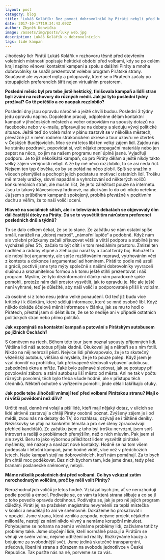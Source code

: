 ```yaml
---
layout: post
category: blog
title: 'Lukáš Kolářík: Bez pomoci dobrovolníků by Piráti nebyli před branami sněmovny'
date: 2017-10-17T19:34:43.692Z
author: Zbyněk Konvička
image: /assets/img/posts/luky web.jpg
description: Lukáš Kolářík o dobrovolnících
tags: lide kampan
---
```

Jihočeský lídr Pirátů Lukáš Kolářík v rozhovoru
těsně před otevřením volebních místností popisuje hektické období před volbami,
kdy se po celém kraji naplno věnoval kontaktní kampani a spolu s dalšími
Piráty a mnoha dobrovolníky se snažil prezentovat volební program Pirátské
strany. Současně ale vyvracel mýty a polopravdy, které se o Pirátech začaly po
stoupajících preferencích šířit nejen virtuálním prostorem.

**Poslední
měsíc byl pro tebe jistě hektický, finišovala kampaň a lídři stran byli zváni
na rozhovory do různých médií. Jak jsi tyto poslední týdny prožíval? Co tě
potěšilo a co naopak rozzlobilo?**

Poslední
dny jsou opravdu náročné a ještě chvíli budou. Poslední 3 týdny jedu opravdu
naplno. Dopoledne pracuji, odpoledne dělám kontaktní kampaň v jihočeských
městech a večer odpovídám na spousty dotazů na facebooku nebo v e-mailu,
připravuji se na debaty a sleduju vývoj politické situace. Ještě teď do voleb
mám v plánu zastavit se v několika městech, převážně již v mém
rodném strakonickém okrese a tour uzavřu ve čtvrtek v Českých Budějovicích.
Moc se mi letos líbí ten velký zájem lidí. Zajdou nás ke stánku pozdravit,
popovídat si, vzít nějaké propagační materiály nebo jen zeptat na něco, co jim
na našem programu není úplně jasné. Vyjadřují podporu. Je to již několikátá
kampaň, co pro Piráty dělám a ještě nikdy takto velký zájem veřejnosti nebyl. A
že by mě něco rozzlobilo, to se asi nedá říct. Nejsem ten typ člověka, co by se
pořád na něco zlobil. Spíš se snažím o věcech přemýšlet a pochopit jejich
podstatu a motivaci ostatních lidí. Trošku mě mrzely urážky, slovní napadání a
vyhrožování od některých voličů konkurenčních stran, ale musím říct, že je to
záležitost pouze na internetu. Jsou to takový klávesnicový hrdinové, na ulici
vám to do očí nikdo neřekne. Já jsem s průběhem kampaně spokojený, probíhá
převážně v pozitivním duchu a věřím, že to naši voliči ocení.

**Hlavně
na sociálních sítích, ale i v televizních debatách se objevovaly čím dál
častější útoky na Piráty. Dá se to vysvětlit tím nárůstem preferencí posledních
dnů a týdnů?**

To
se dalo celkem čekat, že se to stane. Ze začátku se nám ostatní spíše smáli,
naráželi na „dobrej matroš“, „námořní lupiče“ a podobně. Když nám ale volební
průzkumy začali přisuzovat větší a větší podporu a stabilně jsme vycházeli přes
5%, začalo to být cítit i v tom mediálním prostoru. Zmizel ten nadhled a
rádoby vtipné a zlehčující narážky a začal tvrdý boj. Bohužel to ale nebyl boj
argumenty, ale spíše rozšiřováním nepravd, vytrhováním věcí z kontextu a
dokonce i argumentací ad hominem. Piráti to podle mě ustáli s grácií,
poctivě jsme tyto mýty společně s našimi dobrovolníky vyvraceli slušnou a
srozumitelnou formou a k tomu ještě stihli prezentovat i náš program.
Myslím, že tyto dezinformační články nám paradoxně spíše pomohli, protože nám
dali prostor vysvětlit, jak to opravdu je. Nic ale ještě není vyhrané, teď je
důležité, aby naši voliči a podporovatelé přišli k volbám.

Já osobně si z toho nesu jedno velké ponaučení.
Od teď již budu více kritický i k článkům, které sdělují informace, které
se mně osobně líbí. Když někdo dokáže účelově měnit informace v článku,
jak se mu to hodí o Pirátech, přestal jsem si dělat iluze, že se to neděje ani
v případě ostatních politických stran nebo přímo politiků.

**Jak
vzpomínáš na kontaktní kampaň a putování s Pirátským autobusem po jižních
Čechách?**

S úsměvem
na rtech. Během této tour jsem poznal spousty příjemných lidí. Většina lidí náš
autobus přijala kladně. Okukovali jej a někteří se s ním fotili. Nikdo na
něj nehrozil pěstí. Nejvíce lidi překvapovalo, že je to skutečný vězeňský
autobus, většina si myslela, že je to pouze polep. Když jsem je vzal dovnitř na
prohlídku, tak překvapeně sledovali vybavení autobusu, zabedněná okna a mříže.
Také bylo zajímavé sledovat, jak se postupy při povolování záboru a stání
autobusu liší město od města. Ani ne tak v počtu různých povolení, těch
bylo třeba všude hodně, ale v přístupu těch úředníků. Někteří ochotně
s vyřízením pomohli, jinde dělali takříkajíc ofuky.

**Jak
podle tebe Jihočeši vnímají teď před volbami Pirátskou stranu? Mají o ní větší
povědomí než dřív?**

Určitě
mají, denně mi volají a píší lidé, kteří mají nějaký dotaz, v ulicích se
lidé aktivně zastavují a chtějí Piráty osobně poznat. Zvýšený zájem je i od
médií, zvou nás na debaty do TV, do rozhlasu, ozývají se i tištěné deníky. Neziskovky
se ptají na konkrétní témata a pro své členy zpracovávají přehled kandidátů. Ze
začátku jsem z toho byl trošku nervózní, jsem spíš introvert a raději o
problémech přemýšlím, než o nich mluvím. Pak jsem si ale zvykl. Beru to jako
výbornou příležitost lidem vysvětlit pirátské myšlenky, mé názory a navázat
nové kontakty. Hodně se na tom všem podepsala i letošní kampaň, jsme hodně
vidět, více než v předchozích letech. Naše kampaň stojí na dobrovolnících,
kteří nám pomáhají. Za to bych jim chtěl moc poděkovat. Bez nich bychom tam,
kde jsme dnes, tedy před branami poslanecké sněmovny, nebyli.

**Máme
několik posledních dní před volbami. Co bys vzkázal zatím nerozhodnutým
voličům, proč by měli volit Piráty?**

Nerozhodnutých
voličů je letos hodně. Vzkázal bych jim, ať se nerozhodují podle pocitů a
emocí. Podívejte se, co vám ta která strana slibuje a co se jí z toho
povedlo opravdu dotáhnout. Podívejte se, jak je pro ně jejich program důležitý.
Piráti jej na pražském magistrátu nevyměnili za teplá místečka v koalici a
neudělají to ani ve sněmovně. Dokážeme ho prosazovat i v opozici. Jsme
strana, která vznikla zespoda, nejsme projekt nějakého milionáře, nestojí za
námi nikdo vlivný a nemáme korupční minulost. Pohybujeme se nohama na zemi a
vnímáme problémy lidí, zažíváme totiž ty problémy také. Jsme obyčejní lidé,
kteří normálně pracují a Pirátům se věnují ve svém volnu, nejsme odtržení od
reality. Rozkrýváme kauzy a bojujeme za svobodnější svět. Jsme jediná skutečně
transparentní, středová, liberální strana s důrazem na svobodu jednotlivce
v České Republice. Tak pusťte nás na ně, porveme se za vás.
